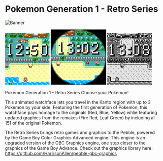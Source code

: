 # Pokemon Generation 1 - Retro Series

![Banner](appstore/banner/Banner.png)

![Basalt](appstore/basalt.gif) ![Chalk](appstore/chalk.gif) ![Diorite](appstore/diorite.gif)

Pokemon Generation 1 - Retro Series
Choose your Pokemon!

This animated watchface lets you travel in the Kanto region with up to 3 Pokemon by your side. Featuring the first generation of Pokemon, this watchface pays homage to the originals (Red, Blue, Yellow) whlie featuring updated graphics from the remakes (Fire Red, Leaf Green) by including all 151 of the original Pokemon.

The Retro Series brings retro games and graphics to the Pebble, powered by the Game Boy Color Graphics Advanced engine. This engine is an upgraded version of the GBC Graphics engine, one step closer to the graphics of the Game Boy Advance. Check out the graphics library here: https://github.com/HarrisonAllen/pebble-gbc-graphics